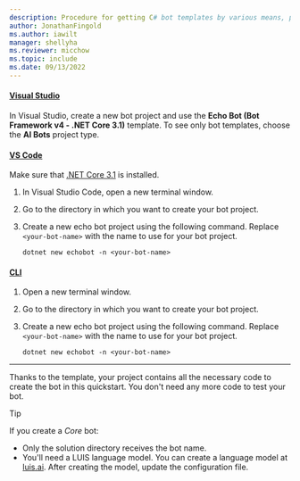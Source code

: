 ```yaml
---
description: Procedure for getting C# bot templates by various means, part of the quickstart to create a basic bot.
author: JonathanFingold
ms.author: iawilt
manager: shellyha
ms.reviewer: micchow
ms.topic: include
ms.date: 09/13/2022
---
```


#### [Visual Studio](#tab/vs)

In Visual Studio, create a new bot project and use the **Echo Bot (Bot Framework v4 - .NET Core 3.1)** template. To see only bot templates, choose the **AI Bots** project type.

#### [VS Code](#tab/vscode)

Make sure that [.NET Core 3.1](https://dotnet.microsoft.com/download) is installed.

1. In Visual Studio Code, open a new terminal window.
1. Go to the directory in which you want to create your bot project.
1. Create a new echo bot project using the following command. Replace `<your-bot-name>` with the name to use for your bot project.

   ```console
   dotnet new echobot -n <your-bot-name>
   ```

#### [CLI](#tab/cli)

1. Open a new terminal window.
1. Go to the directory in which you want to create your bot project.
1. Create a new echo bot project using the following command. Replace `<your-bot-name>` with the name to use for your bot project.

   ```console
   dotnet new echobot -n <your-bot-name>
   ```

---

Thanks to the template, your project contains all the necessary code to create the bot in this quickstart. You don't need any more code to test your bot.

> [!TIP]
> If you create a _Core_ bot:
>
> - Only the solution directory receives the bot name.
> - You'll need a LUIS language model. You can create a language model at [luis.ai](https://www.luis.ai). After creating the model, update the configuration file.

